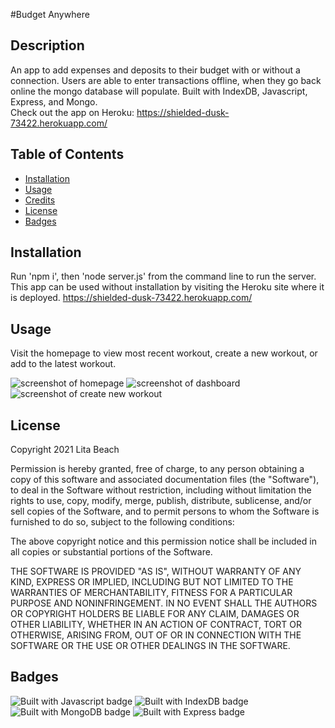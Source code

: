 #Budget Anywhere

## Description 

An app to add expenses and deposits to their budget with or without a connection. Users are able to enter transactions offline, when they go back online the mongo database will populate.
Built with IndexDB, Javascript, Express, and Mongo.<br>
Check out the app on Heroku: https://shielded-dusk-73422.herokuapp.com/


## Table of Contents

* [Installation](#installation)
* [Usage](#usage)
* [Credits](#credits)
* [License](#license)
* [Badges](#badges)


## Installation

Run 'npm i', then 'node server.js' from the command line to run the server. This app can be used without installation by visiting the Heroku site where it is deployed. https://shielded-dusk-73422.herokuapp.com/


## Usage 

Visit the homepage to view most recent workout, create a new workout, or add to the latest workout. 

![screenshot of homepage](public/images/homepage.png)
![screenshot of dashboard](public/images/stats.png)
![screenshot of create new workout](public/images/create.png)


## License

Copyright 2021 Lita Beach

Permission is hereby granted, free of charge, to any person obtaining a copy of this software and associated documentation files (the "Software"), to deal in the Software without restriction, including without limitation the rights to use, copy, modify, merge, publish, distribute, sublicense, and/or sell copies of the Software, and to permit persons to whom the Software is furnished to do so, subject to the following conditions:

The above copyright notice and this permission notice shall be included in all copies or substantial portions of the Software.

THE SOFTWARE IS PROVIDED "AS IS", WITHOUT WARRANTY OF ANY KIND, EXPRESS OR IMPLIED, INCLUDING BUT NOT LIMITED TO THE WARRANTIES OF MERCHANTABILITY, FITNESS FOR A PARTICULAR PURPOSE AND NONINFRINGEMENT. IN NO EVENT SHALL THE AUTHORS OR COPYRIGHT HOLDERS BE LIABLE FOR ANY CLAIM, DAMAGES OR OTHER LIABILITY, WHETHER IN AN ACTION OF CONTRACT, TORT OR OTHERWISE, ARISING FROM, OUT OF OR IN CONNECTION WITH THE SOFTWARE OR THE USE OR OTHER DEALINGS IN THE SOFTWARE.

## Badges

![Built with Javascript badge](https://img.shields.io/badge/Built_with-Javascript-red) 
![Built with IndexDB badge](https://img.shields.io/badge/Built_with-IndexDB-blue) 
![Built with MongoDB badge](https://img.shields.io/badge/Built_with-MongoDB-green) 
![Built with Express badge](https://img.shields.io/badge/Built_with-Express-yellow) 

